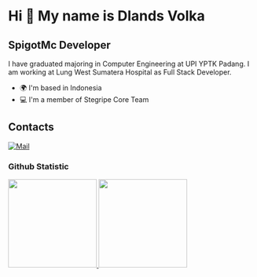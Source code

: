 Hi 👋 My name is Dlands Volka
======================

SpigotMc Developer
------------------

I have graduated majoring in Computer Engineering at UPI YPTK Padang. I am working at Lung West Sumatera Hospital as Full Stack Developer.

* 🌍 I'm based in Indonesia
* 💻 I'm a member of Stegripe Core Team

Contacts
------------------

[![Mail](https://img.shields.io/badge/email-8B89CC?&style=for-the-badge&logo=protonmail&logoColor=white)](mailto:kimsoohyun1344@gmail.com) 
 
 ### Github Statistic
<p align="left">
 <a href="https://github.com/DLandDS">
   <img height="180em" src="https://github-readme-stats-eight-theta.vercel.app/api?username=DLandDS&show_icons=true&theme=algolia&include_all_commits=true&count_private=true"/>
   <img height="180em" src="https://github-readme-stats-eight-theta.vercel.app/api/top-langs/?username=DLandDS&layout=compact&langs_count=8&theme=algolia"/>
 </a>
</p>
